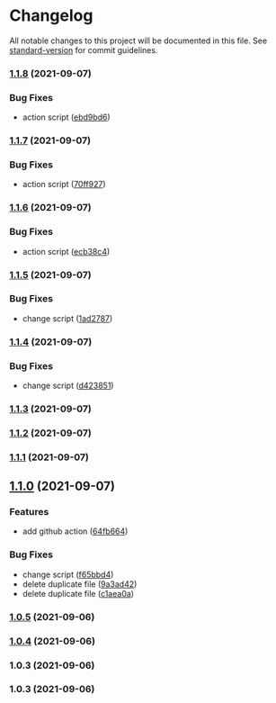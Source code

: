 # Changelog

All notable changes to this project will be documented in this file. See [standard-version](https://github.com/conventional-changelog/standard-version) for commit guidelines.

### [1.1.8](https://github.com/leo-tools/stylelint-custom-rules/compare/v1.1.7...v1.1.8) (2021-09-07)


### Bug Fixes

* action script ([ebd9bd6](https://github.com/leo-tools/stylelint-custom-rules/commit/ebd9bd67ed529eb19b059054d8a0568dc20ecbb5))

### [1.1.7](https://github.com/leo-tools/stylelint-custom-rules/compare/v1.1.6...v1.1.7) (2021-09-07)


### Bug Fixes

* action script ([70ff927](https://github.com/leo-tools/stylelint-custom-rules/commit/70ff927ddd6ed9911bdc6e50e4dce712dfd317af))

### [1.1.6](https://github.com/leo-tools/stylelint-custom-rules/compare/v1.1.5...v1.1.6) (2021-09-07)


### Bug Fixes

* action script ([ecb38c4](https://github.com/leo-tools/stylelint-custom-rules/commit/ecb38c428458c171861a93c67922722531b7760d))

### [1.1.5](https://github.com/leo-tools/stylelint-custom-rules/compare/v1.1.4...v1.1.5) (2021-09-07)


### Bug Fixes

* change script ([1ad2787](https://github.com/leo-tools/stylelint-custom-rules/commit/1ad2787a2f2f1bc9de274a927b48cfbf24c69f4e))

### [1.1.4](https://github.com/leo-tools/stylelint-custom-rules/compare/v1.1.3...v1.1.4) (2021-09-07)


### Bug Fixes

* change script ([d423851](https://github.com/leo-tools/stylelint-custom-rules/commit/d423851e0602cfcf432ea2863b8f484cd971c234))

### [1.1.3](https://github.com/leo-tools/stylelint-custom-rules/compare/v1.1.2...v1.1.3) (2021-09-07)

### [1.1.2](https://github.com/leo-tools/stylelint-custom-rules/compare/v1.1.1...v1.1.2) (2021-09-07)

### [1.1.1](https://github.com/leo-tools/stylelint-custom-rules/compare/v1.1.0...v1.1.1) (2021-09-07)

## [1.1.0](https://github.com/leo-tools/stylelint-custom-rules/compare/v1.0.5...v1.1.0) (2021-09-07)


### Features

* add github action ([64fb664](https://github.com/leo-tools/stylelint-custom-rules/commit/64fb664f5e2d36cd9d2c7dd1a9234ad83be7b7c9))


### Bug Fixes

* change script ([f65bbd4](https://github.com/leo-tools/stylelint-custom-rules/commit/f65bbd449be1559bc5c2bd580c8102f19e7af647))
* delete duplicate file ([9a3ad42](https://github.com/leo-tools/stylelint-custom-rules/commit/9a3ad42b73abebb1800fa90daae5e0808f1f7ce6))
* delete duplicate file ([c1aea0a](https://github.com/leo-tools/stylelint-custom-rules/commit/c1aea0af079eeaf4170fef8f6237dc55ddd5cdc7))

### [1.0.5](https://github.com/leo-tools/stylelint-custom-rules/compare/v1.0.4...v1.0.5) (2021-09-06)

### [1.0.4](https://github.com/leo-tools/stylelint-custom-rules/compare/v1.0.3...v1.0.4) (2021-09-06)

### 1.0.3 (2021-09-06)

### 1.0.3 (2021-09-06)
